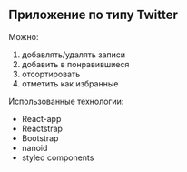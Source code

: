 ## Приложение по типу Twitter

Можно:

1. добавлять/удалять записи
2. добавить в понравившиеся
3. отсортировать
4. отметить как избранные

Использованные технологии:
* React-app
* Reactstrap
* Bootstrap
* nanoid
* styled components